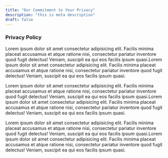 ```yaml
---
title: "Our Commitment to Your Privacy"
description: "this is meta description"
draft: false
---
```


### Privacy Policy
Lorem ipsum dolor sit amet consectetur adipisicing elit. Facilis minima placeat accusamus et atque ratione nisi, consectetur pariatur inventore quod fugit delectus! Veniam, suscipit ea qui eos facilis ipsum quasi.Lorem ipsum dolor sit amet consectetur adipisicing elit. Facilis minima placeat accusamus et atque ratione nisi, consectetur pariatur inventore quod fugit delectus! Veniam, suscipit ea qui eos facilis ipsum quasi.

Lorem ipsum dolor sit amet consectetur adipisicing elit. Facilis minima placeat accusamus et atque ratione nisi, consectetur pariatur inventore quod fugit delectus! Veniam, suscipit ea qui eos facilis ipsum quasi.Lorem ipsum dolor sit amet consectetur adipisicing elit. Facilis minima placeat accusamus et atque ratione nisi, consectetur pariatur inventore quod fugit delectus! Veniam, suscipit ea qui eos facilis ipsum quasi.

Lorem ipsum dolor sit amet consectetur adipisicing elit. Facilis minima placeat accusamus et atque ratione nisi, consectetur pariatur inventore quod fugit delectus! Veniam, suscipit ea qui eos facilis ipsum quasi.Lorem ipsum dolor sit amet consectetur adipisicing elit. Facilis minima placeat accusamus et atque ratione nisi, consectetur pariatur inventore quod fugit delectus! Veniam, suscipit ea qui eos facilis ipsum quasi.